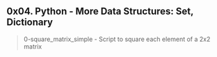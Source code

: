 ## 0x04. Python - More Data Structures: Set, Dictionary

> 0-square_matrix_simple - Script to square each element of a 2x2 matrix
> 
